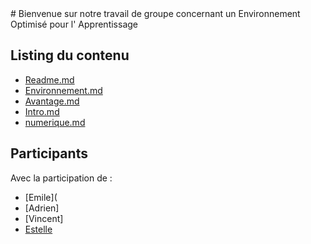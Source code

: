 <link rel="stylesheet" href="{{ https://github.com/BacqEstelle/exercice-markdown }}asset/css/style.css">
# Bienvenue sur notre travail de groupe concernant un Environnement Optimisé pour l' Apprentissage

## Listing du contenu

- [Readme.md](Readme.md)
- [Environnement.md](environnement.md)
- [Avantage.md](avantage.md)
- [Intro.md](intro.md)
- [numerique.md](numerique.md)

## Participants

Avec la participation de : 
- [Emile](
- [Adrien]
- [Vincent]
- [Estelle](https://github.com/BacqEstelle/)
